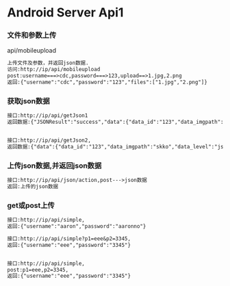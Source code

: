 # Android Server Api1

### 文件和参数上传

api/mobileupload

```txt
上传文件及参数，并返回json数据.
访问:http://ip/api/mobileupload
post:username===>cdc,password===>123,upload==>1.jpg,2.png
返回:{"username":"cdc","password":"123","files":["1.jpg","2.png"]}

```

### 获取json数据

```txt
接口:http://ip/api/getJson1
返回数据:{"JSONResult":"success","data":{"data_id":"123","data_imgpath":"skko","data_level":"jsjko","data_name":"hjjk"}}


接口:http://ip/api/getJson2,
返回数据:{"data":{"data_id":"123","data_imgpath":"skko","data_level":"jsjko","data_name":"hjjk"}}

```

### 上传json数据,并返回json数据

```txt
接口:http://ip/api/json/action,post--->json数据
返回:上传的json数据

```

### get或post上传

```txt
接口:http://ip/api/simple,
返回:{"username":"aaron","password":"aaronno"}

接口:http://ip/api/simple?p1=eee&p2=3345,
返回:{"username":"eee","password":"3345"}


接口:http://ip/api/simple,
post:p1=eee,p2=3345,
返回:{"username":"eee","password":"3345"}


```
